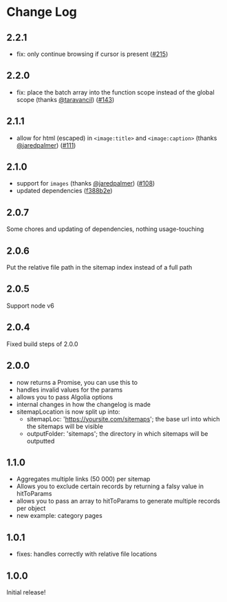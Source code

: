 # Change Log

## 2.2.1

* fix: only continue browsing if cursor is present ([#215](https://github.com/algolia/algolia-sitemap/issues/215))

## 2.2.0

* fix: place the batch array into the function scope instead of the global scope (thanks [@taravancil](https://github.com/taravancil)) ([#143](https://github.com/algolia/algolia-sitemap/pull/143))

## 2.1.1

* allow for html (escaped) in `<image:title>` and `<image:caption>` (thanks [@jaredpalmer](https://github.com/jaredpalmer)) ([#111](https://github.com/algolia/algolia-sitemap/pull/111))

## 2.1.0

* support for `images` (thanks [@jaredpalmer](https://github.com/jaredpalmer)) ([#108](https://github.com/algolia/algolia-sitemap/pull/108))
* updated dependencies ([f388b2e](https://github.com/algolia/algolia-sitemap/commit/f388b2e))

## 2.0.7

Some chores and updating of dependencies, nothing usage-touching

## 2.0.6

Put the relative file path in the sitemap index instead of a full path

## 2.0.5

Support node v6

## 2.0.4

Fixed build steps of 2.0.0

## 2.0.0

* now returns a Promise, you can use this to
* handles invalid values for the params
* allows you to pass Algolia options
* internal changes in how the changelog is made
* sitemapLocation is now split up into:
  * sitemapLoc: 'https://yoursite.com/sitemaps'; the base url into which the sitemaps will be visible
  * outputFolder: 'sitemaps'; the directory in which sitemaps will be outputted

## 1.1.0

* Aggregates multiple links (50 000) per sitemap
* Allows you to exclude certain records by returning a falsy value in hitToParams
* allows you to pass an array to hitToParams to generate multiple records per object
* new example: category pages

## 1.0.1

* fixes: handles correctly with relative file locations

## 1.0.0

Initial release!
